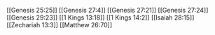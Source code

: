 [[Genesis 25:25]]
[[Genesis 27:4]]
[[Genesis 27:21]]
[[Genesis 27:24]]
[[Genesis 29:23]]
[[1 Kings 13:18]]
[[1 Kings 14:2]]
[[Isaiah 28:15]]
[[Zechariah 13:3]]
[[Matthew 26:70]]
